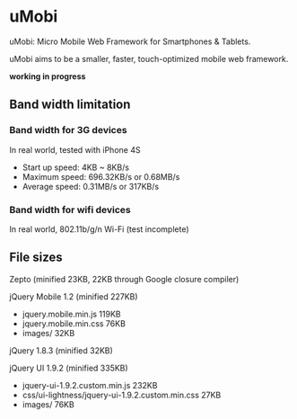 uMobi
==============
uMobi: Micro Mobile Web Framework for Smartphones & Tablets.

uMobi aims to be a smaller, faster, touch-optimized mobile web framework.

**working in progress**

## Band width limitation

### Band width for 3G devices

In real world, tested with iPhone 4S

- Start up speed: 4KB ~ 8KB/s
- Maximum speed: 696.32KB/s or 0.68MB/s
- Average speed: 0.31MB/s or 317KB/s

### Band width for wifi devices

In real world, 802.11b/g/n Wi-Fi (test incomplete)


## File sizes

Zepto (minified 23KB, 22KB through Google closure compiler)

jQuery Mobile 1.2 (minified 227KB)

- jquery.mobile.min.js 119KB
- jquery.mobile.min.css 76KB
- images/ 32KB

jQuery 1.8.3 (minified 32KB)

jQuery UI 1.9.2 (minified 335KB)

- jquery-ui-1.9.2.custom.min.js 232KB
- css/ui-lightness/jquery-ui-1.9.2.custom.min.css 27KB
- images/   76KB

